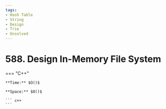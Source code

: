 ```yaml
---
tags:
- Hash Table
- String
- Design
- Trie
- Unsolved
---
```



# 588. Design In-Memory File System

=== "C++"

    **Time:** $O()$

    **Space:** $O()$

    ``` c++
    ```